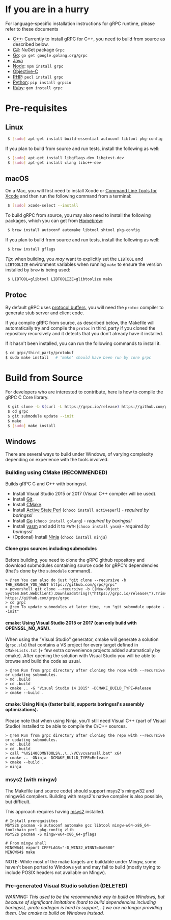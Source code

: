 # If you are in a hurry

For language-specific installation instructions for gRPC runtime, please
refer to these documents

 * [C++](examples/cpp): Currently to install gRPC for C++, you need to build from source as described below.
 * [C#](src/csharp): NuGet package `Grpc`
 * [Go](https://github.com/grpc/grpc-go): `go get google.golang.org/grpc`
 * [Java](https://github.com/grpc/grpc-java)
 * [Node](src/node): `npm install grpc`
 * [Objective-C](src/objective-c)
 * [PHP](src/php): `pecl install grpc`
 * [Python](src/python/grpcio): `pip install grpcio`
 * [Ruby](src/ruby): `gem install grpc`


# Pre-requisites

## Linux

```sh
 $ [sudo] apt-get install build-essential autoconf libtool pkg-config
```

If you plan to build from source and run tests, install the following as well:
```sh
 $ [sudo] apt-get install libgflags-dev libgtest-dev
 $ [sudo] apt-get install clang libc++-dev
```

## macOS 

On a Mac, you will first need to
install Xcode or
[Command Line Tools for Xcode](https://developer.apple.com/download/more/)
and then run the following command from a terminal:

```sh
 $ [sudo] xcode-select --install
```

To build gRPC from source, you may also need to install the following
packages, which you can get from [Homebrew](https://brew.sh):

```sh
 $ brew install autoconf automake libtool shtool pkg-config
```

If you plan to build from source and run tests, install the following as well:
```sh
 $ brew install gflags
```

*Tip*: when building, 
you *may* want to explicitly set the `LIBTOOL` and `LIBTOOLIZE`
environment variables when running `make` to ensure the version
installed by `brew` is being used:

```sh
 $ LIBTOOL=glibtool LIBTOOLIZE=glibtoolize make
```

## Protoc

By default gRPC uses [protocol buffers](https://github.com/google/protobuf),
you will need the `protoc` compiler to generate stub server and client code.

If you compile gRPC from source, as described below, the Makefile will
automatically try and compile the `protoc` in third_party if you cloned the
repository recursively and it detects that you don't already have it
installed.

If it hasn't been installed, you can run the following commands to install it.

```sh
$ cd grpc/third_party/protobuf
$ sudo make install   # 'make' should have been run by core grpc
```

# Build from Source

For developers who are interested to contribute, here is how to compile the
gRPC C Core library.

```sh
 $ git clone -b $(curl -L https://grpc.io/release) https://github.com/grpc/grpc
 $ cd grpc
 $ git submodule update --init
 $ make
 $ [sudo] make install
```

## Windows

There are several ways to build under Windows, of varying complexity depending
on experience with the tools involved.



### Building using CMake (RECOMMENDED)

Builds gRPC C and C++ with boringssl.
- Install Visual Studio 2015 or 2017 (Visual C++ compiler will be used).
- Install [Git](https://git-scm.com/).
- Install [CMake](https://cmake.org/download/).
- Install [Active State Perl](https://www.activestate.com/activeperl/) (`choco install activeperl`) - *required by boringssl*
- Install [Go](https://golang.org/dl/) (`choco install golang`) - *required by boringssl*
- Install [yasm](http://yasm.tortall.net/) and add it to `PATH` (`choco install yasm`) - *required by boringssl*
- (Optional) Install [Ninja](https://ninja-build.org/) (`choco install ninja`)

#### Clone grpc sources including submodules
Before building, you need to clone the gRPC github repository and download submodules containing source code 
for gRPC's dependencies (that's done by the `submodule` command).
```
> @rem You can also do just "git clone --recursive -b THE_BRANCH_YOU_WANT https://github.com/grpc/grpc"
> powershell git clone --recursive -b ((New-Object System.Net.WebClient).DownloadString(\"https://grpc.io/release\").Trim()) https://github.com/grpc/grpc
> cd grpc
> @rem To update submodules at later time, run "git submodule update --init"
```

#### cmake: Using Visual Studio 2015 or 2017 (can only build with OPENSSL_NO_ASM).
When using the "Visual Studio" generator,
cmake will generate a solution (`grpc.sln`) that contains a VS project for 
every target defined in `CMakeLists.txt` (+ few extra convenience projects
added automatically by cmake). After opening the solution with Visual Studio 
you will be able to browse and build the code as usual.
```
> @rem Run from grpc directory after cloning the repo with --recursive or updating submodules.
> md .build
> cd .build
> cmake .. -G "Visual Studio 14 2015" -DCMAKE_BUILD_TYPE=Release
> cmake --build .
```

#### cmake: Using Ninja (faster build, supports boringssl's assembly optimizations).
Please note that when using Ninja, you'll still need Visual C++ (part of Visual Studio)
installed to be able to compile the C/C++ sources.
```
> @rem Run from grpc directory after cloning the repo with --recursive or updating submodules.
> md .build
> cd .build
> call "%VS140COMNTOOLS%..\..\VC\vcvarsall.bat" x64
> cmake .. -GNinja -DCMAKE_BUILD_TYPE=Release
> cmake --build .
> ninja
```

### msys2 (with mingw)

The Makefile (and source code) should support msys2's mingw32 and mingw64
compilers. Building with msys2's native compiler is also possible, but
difficult.

This approach requires having [msys2](https://msys2.github.io/) installed.

```
# Install prerequisites
MSYS2$ pacman -S autoconf automake gcc libtool mingw-w64-x86_64-toolchain perl pkg-config zlib
MSYS2$ pacman -S mingw-w64-x86_64-gflags
```

```
# From mingw shell
MINGW64$ export CPPFLAGS="-D_WIN32_WINNT=0x0600"
MINGW64$ make
```

NOTE: While most of the make targets are buildable under Mingw, some haven't been ported to Windows yet
and may fail to build (mostly trying to include POSIX headers not available on Mingw).

### Pre-generated Visual Studio solution (DELETED)

*WARNING: This used to be the recommended way to build on Windows, but because of significant limitations (hard to build dependencies including boringssl, .proto codegen is hard to support, ..) we are no longer providing them. Use cmake to build on Windows instead.*

